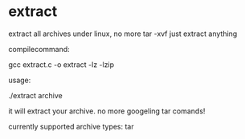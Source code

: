 # extract
extract all archives under linux, no more tar -xvf  just extract anything



compilecommand:

gcc extract.c -o extract -lz -lzip


usage:

./extract archive



it will extract your archive.
no more googeling tar comands!

currently supported archive types:
tar

